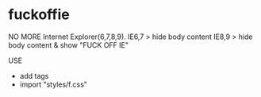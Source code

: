 fuckoffie
=========
NO MORE Internet Explorer(6,7,8,9).
IE6,7 > hide body content
IE8,9 > hide body content & show "FUCK OFF IE"

USE
- add <html>tags
- import "styles/f.css"